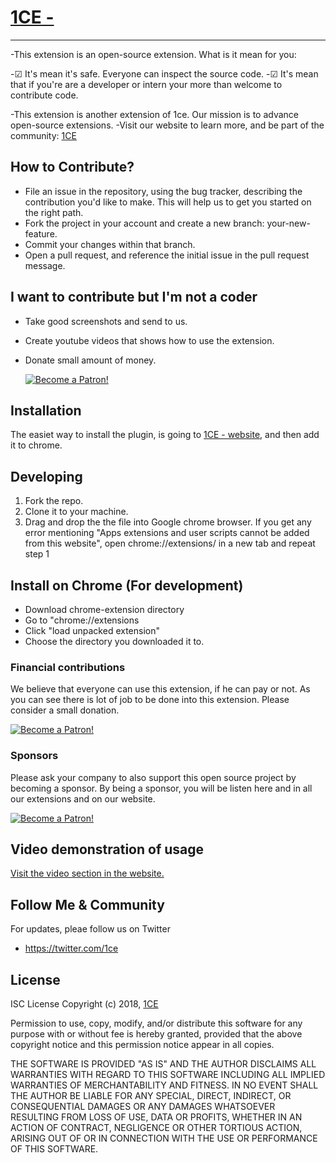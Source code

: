 # <a href="https://1ce.org/1click-facebook-reader">1CE - </a>



---

-This extension is an open-source extension. What is it mean for you:

-☑ It's mean it's safe. Everyone can inspect the source code.
-☑ It's mean that if you're are a developer or intern your more than welcome to contribute code.

-This extension is another extension of 1ce. Our mission is to advance open-source extensions.
-Visit our website to learn more, and be part of the community: <a href="https://1ce.org">1CE</a>



## How to Contribute?

* File an issue in the repository, using the bug tracker, describing the contribution you'd like to make. This will help us to get you started on the right path.
* Fork the project in your account and create a new branch: your-new-feature.
* Commit your changes within that branch.
* Open a pull request, and reference the initial issue in the pull request message.

## I want to contribute but I'm not a coder

* Take good screenshots and send to us.
* Create youtube videos that shows how to use the extension.
* Donate small amount of money.

  <a href="https://www.patreon.com/bePatron?u=5449508" >
  <img src="https://1ce.org/patreon.png" alt="Become a Patron!"></a>

## Installation

The easiet way to install the plugin, is going to [1CE -  website](https://1ce.org/1click-facebook-reader), and then add it to chrome.

## Developing

1.  Fork the repo.
2.  Clone it to your machine.
3.  Drag and drop the the file into Google chrome browser.
    If you get any error mentioning "Apps extensions and user scripts cannot be added from this website", open chrome://extensions/ in a new tab and repeat step 1

## Install on Chrome (For development)

* Download chrome-extension directory
* Go to "chrome://extensions
* Click "load unpacked extension"
* Choose the directory you downloaded it to.

### Financial contributions

We believe that everyone can use this extension, if he can pay or not.
As you can see there is lot of job to be done into this extension.
Please consider a small donation.

<a href="https://www.patreon.com/bePatron?u=5449508">
<img src="https://1ce.org/patreon.png" alt="Become a Patron!">
</a>

### Sponsors

Please ask your company to also support this open source project by becoming a sponsor.
By being a sponsor, you will be listen here and in all our extensions and on our website.

<a href="https://www.patreon.com/bePatron?u=5449508" >
<img src="https://1ce.org/patreon.png" alt="Become a Patron!"></a>

## Video demonstration of usage

<a href="https://1ce.org/1click-facebook-reader/video">
Visit the video section in the website.
</a>

## Follow Me & Community

For updates, pleae follow us on Twitter

* <a href="https://twitter.com/1ce">https://twitter.com/1ce</a>

## License

ISC License Copyright (c) 2018, <a href="https://1ce.org">1CE</a>

Permission to use, copy, modify, and/or distribute this software for any purpose with or without fee is hereby granted, provided that the above copyright notice and this permission notice appear in all copies.

THE SOFTWARE IS PROVIDED "AS IS" AND THE AUTHOR DISCLAIMS ALL WARRANTIES WITH REGARD TO THIS SOFTWARE INCLUDING ALL IMPLIED WARRANTIES OF MERCHANTABILITY AND FITNESS. IN NO EVENT SHALL THE AUTHOR BE LIABLE FOR ANY SPECIAL, DIRECT, INDIRECT, OR CONSEQUENTIAL DAMAGES OR ANY DAMAGES WHATSOEVER RESULTING FROM LOSS OF USE, DATA OR PROFITS, WHETHER IN AN ACTION OF CONTRACT, NEGLIGENCE OR OTHER TORTIOUS ACTION, ARISING OUT OF OR IN CONNECTION WITH THE USE OR PERFORMANCE OF THIS SOFTWARE.
